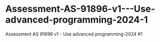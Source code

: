 # Assessment-AS-91896-v1---Use-advanced-programming-2024-1
Assessment AS 91896 v1 - Use advanced programming-2024 #1
